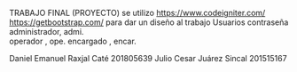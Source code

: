 TRABAJO FINAL (PROYECTO)
se utilizo 
https://www.codeigniter.com/
https://getbootstrap.com/
para dar un diseño al trabajo 
Usuarios        contraseña	
administrador,  admi.	
operador    ,   ope.
encargado   ,   encar.	


Daniel Emanuel Raxjal Caté 201805639
Julio Cesar Juárez  Sincal 201515167
